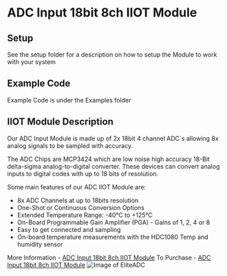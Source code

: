 # ADC Input 18bit 8ch IIOT Module

## Setup
See the setup folder for a description on how to setup the Module to work with your system

## Example Code
Example Code is under the Examples folder


## IIOT Module Description

Our ADC Input Module is made up of 2x 18bit 4 channel ADC`s allowing 8x analog signals to be sampled with accuracy.

The ADC Chips are MCP3424 which are low noise high accuracy 18-Bit delta-sigma analog-to-digital converter. These devices can convert analog inputs to digital codes with up to 18 bits of resolution.

Some main features of our ADC IIOT Module are:
* 8x ADC Channels at up to 18bits resolution
* One-Shot or Continuous Conversion Options
* Extended Temperature Range: -40°C to +125°C
* On-Board Programmable Gain Amplifier (PGA) - Gains of 1, 2, 4 or 8
* Easy to get connected and sampling
* On-board temperature measurements with the HDC1080 Temp and humidity sensor

More Information - [ADC Input 18bit 8ch IIOT Module](https://www.elitewa.com.au/adc-input-board.html)
To Purchase - [ADC Input 18bit 8ch IIOT Module](https://www.eliteiot.net/shop/iot-devices-c-3/adc-input-board-i2c-8-channel-18bit-adc-p-8)
![Image of EliteADC](https://www.elitewa.com.au/img/ADC-01-400px.jpeg)


